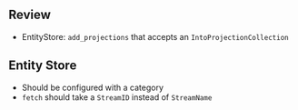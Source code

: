## Review
- EntityStore: `add_projections` that accepts an `IntoProjectionCollection`

## Entity Store
- Should be configured with a category
- `fetch` should take a `StreamID` instead of `StreamName`
